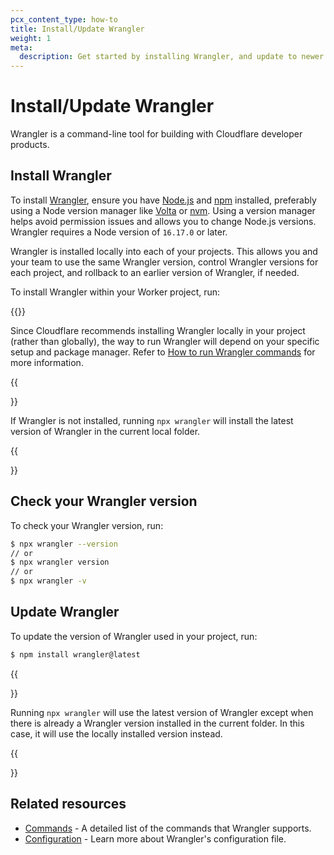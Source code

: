 ```yaml
---
pcx_content_type: how-to
title: Install/Update Wrangler
weight: 1
meta:
  description: Get started by installing Wrangler, and update to newer versions by following this guide.
---
```


# Install/Update Wrangler

Wrangler is a command-line tool for building with Cloudflare developer products.

## Install Wrangler

To install [Wrangler](https://github.com/cloudflare/workers-sdk/tree/main/packages/wrangler), ensure you have [Node.js](https://nodejs.org/en/) and [npm](https://docs.npmjs.com/getting-started) installed, preferably using a Node version manager like [Volta](https://volta.sh/) or [nvm](https://github.com/nvm-sh/nvm). Using a version manager helps avoid permission issues and allows you to change Node.js versions. Wrangler requires a Node version of `16.17.0` or later.

Wrangler is installed locally into each of your projects. This allows you and your team to use the same Wrangler version, control Wrangler versions for each project, and rollback to an earlier version of Wrangler, if needed.

To install Wrangler within your Worker project, run:

{{<render file="_install_wrangler.md" >}}

Since Cloudflare recommends installing Wrangler locally in your project (rather than globally), the way to run Wrangler will depend on your specific setup and package manager. Refer to [How to run Wrangler commands](/workers/wrangler/commands/#how-to-run-wrangler-commands) for more information.

{{<Aside type="warning">}}

If Wrangler is not installed, running `npx wrangler` will install the latest version of Wrangler in the current local folder.

{{</Aside>}}

## Check your Wrangler version

To check your Wrangler version, run:

```sh
$ npx wrangler --version
// or
$ npx wrangler version
// or
$ npx wrangler -v
```

## Update Wrangler

To update the version of Wrangler used in your project, run:

```sh
$ npm install wrangler@latest
```

{{<Aside type="warning">}}

Running `npx wrangler` will use the latest version of Wrangler except when there is already a Wrangler version installed in the current folder. In this case, it will use the locally installed version instead.

{{</Aside>}}

## Related resources

- [Commands](/workers/wrangler/commands/) - A detailed list of the commands that Wrangler supports.
- [Configuration](/workers/wrangler/configuration/) - Learn more about Wrangler's configuration file.
